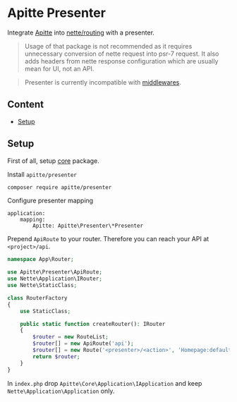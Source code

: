 # Apitte Presenter

Integrate [Apitte](https://github.com/apitte/core) into [nette/routing](https://github.com/nette/routing) with a presenter.

> Usage of that package is not recommended as it requires unnecessary conversion of nette request into psr-7 request.
> It also adds headers from nette response configuration which are usually mean for UI, not an API.

> Presenter is currently incompatible with [middlewares](https://github.com/apitte/middlewares).

## Content

- [Setup](#setup)

## Setup

First of all, setup [core](https://github.com/apitte/core) package.

Install `apitte/presenter`

```bash
composer require apitte/presenter
```

Configure presenter mapping

```neon
application:
    mapping:
        Apitte: Apitte\Presenter\*Presenter
```

Prepend `ApiRoute` to your router. Therefore you can reach your API at `<project>/api`.

```php
namespace App\Router;

use Apitte\Presenter\ApiRoute;
use Nette\Application\IRouter;
use Nette\StaticClass;

class RouterFactory
{
    use StaticClass;

    public static function createRouter(): IRouter
    {
        $router = new RouteList;
        $router[] = new ApiRoute('api');
        $router[] = new Route('<presenter>/<action>', 'Homepage:default');
        return $router;
    }
}
```

In `index.php` drop `Apitte\Core\Application\IApplication` and keep `Nette\Application\Application` only.
